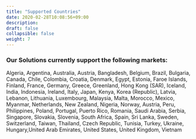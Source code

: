 ```yaml
---
title: "Supported Countries"
date: 2020-02-28T10:08:56+09:00
description: 
draft: false
collapsible: false
weight: 7
---
```

### Our Solutions currently support the following markets:

Algeria, Argentina, Australia, Austria, Bangladesh, Belgium, Brazil, Bulgaria, Canada, Chile, Colombia, Croatia, Denmark, Egypt, Estonia, Faroe Islands, Finland, France, Germany, Greece, Greenland, Hong Kong (SAR), Iceland, India, Indonesia, Ireland, Italy, Japan, Kenya, Korea (Republic), Latvia, Lebanon, Lithuania, Luxembourg, Malaysia, Malta, Morocco, Mexico, Myanmar, Netherlands, New Zealand, Nigeria, Norway, Austria, Peru, Philippines, Poland, Portugal, Puerto Rico, Romania, Saudi Arabia, Serbia, Singapore, Slovakia, Slovenia, South Africa, Spain, Sri Lanka, Sweden, Switzerland, Taiwan, Thailand, Czech Republic, Tunisia, Turkey, Ukraine, Hungary,United Arab Emirates, United States, United Kingdom, Vietnam